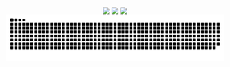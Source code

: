 <div align=center>
  <img height=280 align="center" src="https://github-readme-stats.vercel.app/api?username=saulrodvaq&theme=github_dark&hide_border=true&rank_icon=github&show=reviews,discussions_started,discussions_answered,prs_merged_percentage&show_icons=true&include_all_commits=true" /> 
  <img height=240 align="center" src="https://github-readme-stats.vercel.app/api/top-langs/?username=saulrodvaq&layout=donut&theme=github_dark&hide_border=true" />
  <img height=210 align="center" src="https://streak-stats.demolab.com/?user=saulrodvaq&theme=github_dark_blue&hide_border=true" />
  <img alt="snake eating my contributions" src="https://raw.githubusercontent.com/saulrodvaq/saulrodvaq/output/github-contribution-grid-snake-dark.svg" />
</div>


